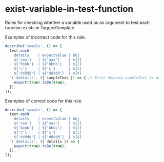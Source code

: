 # exist-variable-in-test-function

Rules for checking whether a variable used as an argument to test.each function exists in TaggedTemplate.

Examples of incorrect code for this rule:

```js
describe('sample', () => {
  test.each`
    details    | expectValue | obj
    ${'aaa'}   | ${'aaa'}    | ${1}
    ${'bbbb'}  | ${'bbbb'}   | ${2}
    ${'c'}     | ${'c'}      | ${3}
    ${'ddddd'} | ${'ddddd'}  | ${4}
  `('$details', ({ sampleText }) => { // Error because sampleText is not defined in the header.
    expect(true).toBe(true);
  });
});
```

Examples of correct code for this rule:

```js
describe('sample', () => {
  test.each`
    details    | expectValue | obj
    ${'aaa'}   | ${'aaa'}    | ${1}
    ${'bbbb'}  | ${'bbbb'}   | ${2}
    ${'c'}     | ${'c'}      | ${3}
    ${'ddddd'} | ${'ddddd'}  | ${4}
  `('$details', ({ details }) => {
    expect(true).toBe(true);
  });
});
